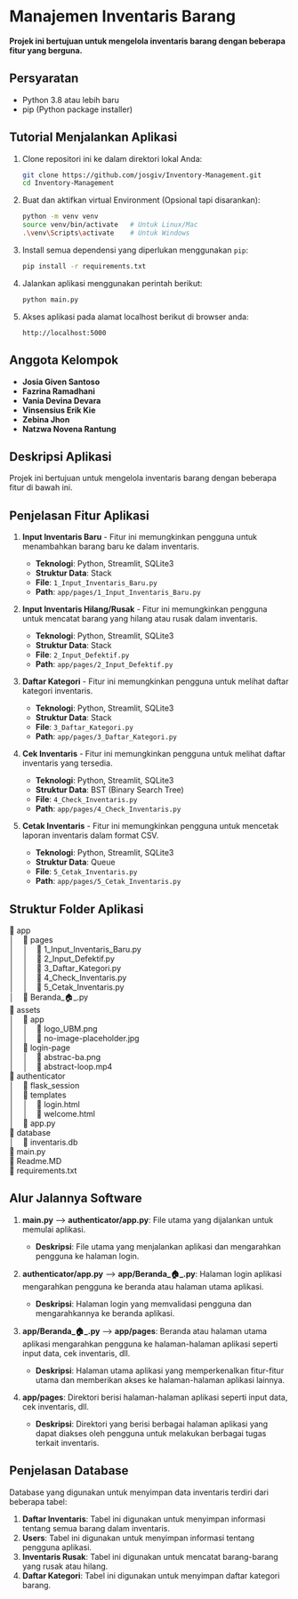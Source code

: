 # Manajemen Inventaris Barang

**Projek ini bertujuan untuk mengelola inventaris barang dengan beberapa fitur yang berguna.**

## Persyaratan

- Python 3.8 atau lebih baru
- pip (Python package installer)

## Tutorial Menjalankan Aplikasi

1. Clone repositori ini ke dalam direktori lokal Anda:
    ```bash
    git clone https://github.com/josgiv/Inventory-Management.git
    cd Inventory-Management
    ```

2. Buat dan aktifkan virtual Environment (Opsional tapi disarankan):
    
    ```bash
    python -m venv venv
    source venv/bin/activate   # Untuk Linux/Mac
    .\venv\Scripts\activate    # Untuk Windows
     ```

3. Install semua dependensi yang diperlukan menggunakan `pip`:
    ```bash
    pip install -r requirements.txt
    ```

4. Jalankan aplikasi menggunakan perintah berikut:
    ```bash
    python main.py
    ```

5. Akses aplikasi pada alamat localhost berikut di browser anda:
    ```
    http://localhost:5000
    ```

## Anggota Kelompok
- **Josia Given Santoso**
- **Fazrina Ramadhani**
- **Vania Devina Devara**
- **Vinsensius Erik Kie**
- **Zebina Jhon**
- **Natzwa Novena Rantung**

## Deskripsi Aplikasi
Projek ini bertujuan untuk mengelola inventaris barang dengan beberapa fitur di bawah ini.

## Penjelasan Fitur Aplikasi
1. **Input Inventaris Baru** - Fitur ini memungkinkan pengguna untuk menambahkan barang baru ke dalam inventaris.
    - **Teknologi**: Python, Streamlit, SQLite3
    - **Struktur Data**: Stack
    - **File**: `1_Input_Inventaris_Baru.py`
    - **Path**: `app/pages/1_Input_Inventaris_Baru.py`

2. **Input Inventaris Hilang/Rusak** - Fitur ini memungkinkan pengguna untuk mencatat barang yang hilang atau rusak dalam inventaris.
    - **Teknologi**: Python, Streamlit, SQLite3
    - **Struktur Data**: Stack
    - **File**: `2_Input_Defektif.py`
    - **Path**: `app/pages/2_Input_Defektif.py`

3. **Daftar Kategori** - Fitur ini memungkinkan pengguna untuk melihat daftar kategori inventaris.
    - **Teknologi**: Python, Streamlit, SQLite3
    - **Struktur Data**: Stack
    - **File**: `3_Daftar_Kategori.py`
    - **Path**: `app/pages/3_Daftar_Kategori.py`

4. **Cek Inventaris** - Fitur ini memungkinkan pengguna untuk melihat daftar inventaris yang tersedia.
    - **Teknologi**: Python, Streamlit, SQLite3
    - **Struktur Data**: BST (Binary Search Tree)
    - **File**: `4_Check_Inventaris.py`
    - **Path**: `app/pages/4_Check_Inventaris.py`

5. **Cetak Inventaris** - Fitur ini memungkinkan pengguna untuk mencetak laporan inventaris dalam format CSV.
    - **Teknologi**: Python, Streamlit, SQLite3
    - **Struktur Data**: Queue
    - **File**: `5_Cetak_Inventaris.py`
    - **Path**: `app/pages/5_Cetak_Inventaris.py`

## Struktur Folder Aplikasi

📁 app  
│&nbsp;&nbsp;&nbsp;&nbsp;📁 pages  
│&nbsp;&nbsp;&nbsp;&nbsp;│&nbsp;&nbsp;&nbsp;&nbsp;📄 1_Input_Inventaris_Baru.py  
│&nbsp;&nbsp;&nbsp;&nbsp;│&nbsp;&nbsp;&nbsp;&nbsp;📄 2_Input_Defektif.py  
│&nbsp;&nbsp;&nbsp;&nbsp;│&nbsp;&nbsp;&nbsp;&nbsp;📄 3_Daftar_Kategori.py  
│&nbsp;&nbsp;&nbsp;&nbsp;│&nbsp;&nbsp;&nbsp;&nbsp;📄 4_Check_Inventaris.py  
│&nbsp;&nbsp;&nbsp;&nbsp;│&nbsp;&nbsp;&nbsp;&nbsp;📄 5_Cetak_Inventaris.py  
│&nbsp;&nbsp;&nbsp;&nbsp;📄 Beranda_🏠_.py  
📁 assets  
│&nbsp;&nbsp;&nbsp;&nbsp;📁 app  
│&nbsp;&nbsp;&nbsp;&nbsp;│&nbsp;&nbsp;&nbsp;&nbsp;📄 logo_UBM.png  
│&nbsp;&nbsp;&nbsp;&nbsp;│&nbsp;&nbsp;&nbsp;&nbsp;📄 no-image-placeholder.jpg  
│&nbsp;&nbsp;&nbsp;&nbsp;📁 login-page  
│&nbsp;&nbsp;&nbsp;&nbsp;│&nbsp;&nbsp;&nbsp;&nbsp;📄 abstrac-ba.png  
│&nbsp;&nbsp;&nbsp;&nbsp;│&nbsp;&nbsp;&nbsp;&nbsp;📄 abstract-loop.mp4  
📁 authenticator  
│&nbsp;&nbsp;&nbsp;&nbsp;📁 flask_session  
│&nbsp;&nbsp;&nbsp;&nbsp;📁 templates  
│&nbsp;&nbsp;&nbsp;&nbsp;│&nbsp;&nbsp;&nbsp;&nbsp;📄 login.html  
│&nbsp;&nbsp;&nbsp;&nbsp;│&nbsp;&nbsp;&nbsp;&nbsp;📄 welcome.html  
│&nbsp;&nbsp;&nbsp;&nbsp;📄 app.py  
📁 database  
│&nbsp;&nbsp;&nbsp;&nbsp;📄 inventaris.db  
📄 main.py  
📄 Readme.MD  
📄 requirements.txt  



## Alur Jalannya Software
1. **main.py** ⟶ **authenticator/app.py**: File utama yang dijalankan untuk memulai aplikasi.
    - **Deskripsi**: File utama yang menjalankan aplikasi dan mengarahkan pengguna ke halaman login.

2. **authenticator/app.py** ⟶ **app/Beranda_🏠_.py**: Halaman login aplikasi mengarahkan pengguna ke beranda atau halaman utama aplikasi.
    - **Deskripsi**: Halaman login yang memvalidasi pengguna dan mengarahkannya ke beranda aplikasi.

3. **app/Beranda_🏠_.py** ⟶ **app/pages**: Beranda atau halaman utama aplikasi mengarahkan pengguna ke halaman-halaman aplikasi seperti input data, cek inventaris, dll.
    - **Deskripsi**: Halaman utama aplikasi yang memperkenalkan fitur-fitur utama dan memberikan akses ke halaman-halaman aplikasi lainnya.

4. **app/pages**: Direktori berisi halaman-halaman aplikasi seperti input data, cek inventaris, dll.
    - **Deskripsi**: Direktori yang berisi berbagai halaman aplikasi yang dapat diakses oleh pengguna untuk melakukan berbagai tugas terkait inventaris.

## Penjelasan Database
Database yang digunakan untuk menyimpan data inventaris terdiri dari beberapa tabel:
1. **Daftar Inventaris**: Tabel ini digunakan untuk menyimpan informasi tentang semua barang dalam inventaris.
2. **Users**: Tabel ini digunakan untuk menyimpan informasi tentang pengguna aplikasi.
3. **Inventaris Rusak**: Tabel ini digunakan untuk mencatat barang-barang yang rusak atau hilang.
4. **Daftar Kategori**: Tabel ini digunakan untuk menyimpan daftar kategori barang.
